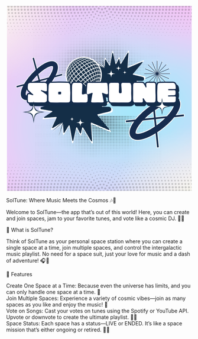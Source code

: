 <p align="center">
  <img src="https://raw.githubusercontent.com/aryanpachori/SolTune/main/frontend/app/logo.png" alt="Logo" />
</p>

SolTune: Where Music Meets the Cosmos 🎶🚀<br/>

Welcome to SolTune—the app that’s out of this world! Here, you can create and join spaces, jam to your favorite tunes, and vote like a cosmic DJ. 🌌✨<br/>

🚀 What is SolTune?<br/>

Think of SolTune as your personal space station where you can create a single space at a time, join multiple spaces, and control the intergalactic music playlist. No need for a space suit, just your love for music and a dash of adventure! 🎧🌠<br/>

🌟 Features<br/>

Create One Space at a Time: Because even the universe has limits, and you can only handle one space at a time. 🌌<br/>
Join Multiple Spaces: Experience a variety of cosmic vibes—join as many spaces as you like and enjoy the music! 🎵<br/>
Vote on Songs: Cast your votes on tunes using the Spotify or YouTube API. Upvote or downvote to create the ultimate playlist. 🚀🎶<br/>
Space Status: Each space has a status—LIVE or ENDED. It’s like a space mission that’s either ongoing or retired. 📡✨<br/>
